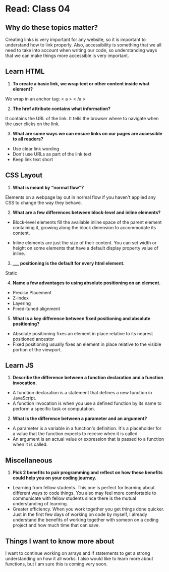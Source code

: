 # Read: Class 04

## Why do these topics matter?

Creating links is very important for any website, so it is important to understand how to link properly. Also, accessibility is something that we all need to take into account when writing our code, so understanding ways that we can make things more accessible is very important.

## Learn HTML

1. **To create a basic link, we wrap text or other content inside what element?**

We wrap in an anchor tag: < a > < /a >

2. **The href attribute contains what information?**

It contains the URL of the link. It tells the browser where to navigate when the user clicks on the link.

3. **What are some ways we can ensure links on our pages are accessible to all readers?**

- Use clear link wording
- Don't use URLs as part of the link text
- Keep link text short

## CSS Layout

1. **What is meant by “normal flow”?**

Elements on a webpage lay out in normal flow if you haven't applied any CSS to change the way they behave. 

2. **What are a few differences between block-level and inline elements?**

- Block-level elements fill the available inline space of the parent element containing it, growing along the block dimension to accommodate its content.

- Inline elements are just the size of their content. You can set width or height on some elements that have a default display property value of inline.


3. **___ positioning is the default for every html element.**

Static

4. **Name a few advantages to using absolute positioning on an element.**

- Precise Placement
- Z-index
- Layering
- Fined-tuned alignment

5. **What is a key difference between fixed positioning and absolute positioning?**

- Absolute positioning fixes an element in place relative to its nearest positioned ancestor
- Fixed positioning usually fixes an element in place relative to the visible portion of the viewport.


## Learn JS

1. **Describe the difference between a function declaration and a function invocation.**

- A function declaration is a statement that defines a new function in JavaScript. 
- A function invocation is when you use a defined function by its name to perform a specific task or computation.

2. **What is the difference between a parameter and an argument?**

- A parameter is a variable in a function's definition. It's a placeholder for a value that the function expects to receive when it is called.
- An argument is an actual value or expression that is passed to a function when it is called.

## Miscellaneous

1. **Pick 2 benefits to pair programming and reflect on how these benefits could help you on your coding journey.**

- Learning from fellow students. This one is perfect for learning about different ways to code things. You also may feel more comfortable to communicate with fellow students since there is the mutual understanding of learning.
- Greater efficiency. When you work together you get things done quicker. Just in the first few days of working on code by myself, I already understand the benefits of working together with someon on a coding project and how much time that can save.  


## Things I want to know more about

I want to continue working on arrays and if statements to get a strong understanding on how it all works. I also would like to learn more about functions, but I am sure this is coming very soon.